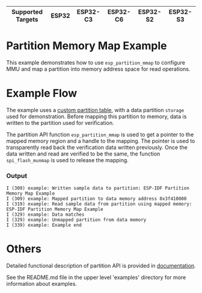 | Supported Targets | ESP32 | ESP32-C3 | ESP32-C6 | ESP32-S2 | ESP32-S3 |
| ----------------- | ----- | -------- | -------- | -------- | -------- |

# Partition Memory Map Example

This example demonstrates how to use `esp_partition_mmap` to configure MMU and map a partition into memory address space for read operations.

# Example Flow

The example uses a [custom partition table](./partitions_example.csv), with a data partition `storage` used for demonstration. Before mapping this partition to memory,
data is written to the partition used for verification.

The partition API function `esp_partition_mmap` is used to get a pointer to the mapped memory region and a handle to the mapping. The pointer is used to transparently read back the
verification data written previously. Once the data written and read are verified to be the same, the function `spi_flash_munmap` is used to release the mapping.

### Output
```
I (309) example: Written sample data to partition: ESP-IDF Partition Memory Map Example
I (309) example: Mapped partition to data memory address 0x3f410000
I (319) example: Read sample data from partition using mapped memory: ESP-IDF Partition Memory Map Example
I (329) example: Data matches
I (329) example: Unmapped partition from data memory
I (339) example: Example end
```

# Others

Detailed functional description of partition API is provided in [documentation](https://docs.espressif.com/projects/esp-idf/en/latest/api-reference/storage/spi_flash.html).

See the README.md file in the upper level 'examples' directory for more information about examples.
